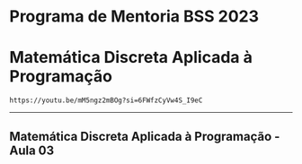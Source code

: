 # Programa de Mentoria BSS 2023
# Matemática Discreta Aplicada à Programação

```https://youtu.be/mM5ngz2mBOg?si=6FWfzCyVw4S_I9eC```

___

## Matemática Discreta Aplicada à Programação - Aula 03
